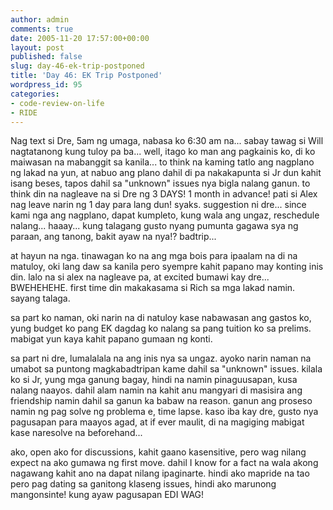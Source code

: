```yaml
---
author: admin
comments: true
date: 2005-11-20 17:57:00+00:00
layout: post
published: false
slug: day-46-ek-trip-postponed
title: 'Day 46: EK Trip Postponed'
wordpress_id: 95
categories:
- code-review-on-life
- RIDE
---
```


Nag text si Dre, 5am ng umaga, nabasa ko 6:30 am na... sabay tawag si Will nagtatanong kung tuloy pa ba... well, itago ko man ang pagkainis ko, di ko maiwasan na mabanggit sa kanila... to think na kaming tatlo ang nagplano ng lakad na yun, at nabuo ang plano dahil di pa nakakapunta si Jr dun kahit isang beses, tapos dahil sa "unknown" issues nya bigla nalang ganun. to think din na nagleave na si Dre ng 3 DAYS! 1 month in advance! pati si Alex nag leave narin ng 1 day para lang dun! syaks. suggestion ni dre... since kami nga ang nagplano, dapat kumpleto, kung wala ang ungaz, reschedule nalang... haaay... kung talagang gusto nyang pumunta gagawa sya ng paraan, ang tanong, bakit ayaw na nya!? badtrip...

at hayun na nga. tinawagan ko na ang mga bois para ipaalam na di na matuloy, oki lang daw sa kanila pero syempre kahit papano may konting inis din. lalo na si alex na nagleave pa, at excited bumawi kay dre... BWEHEHEHE. first time din makakasama si Rich sa mga lakad namin. sayang talaga. 

sa part ko naman, oki narin na di natuloy kase nabawasan ang gastos ko, yung budget ko pang EK dagdag ko nalang sa pang tuition ko sa prelims. mabigat yun kaya kahit papano gumaan ng konti.

sa part ni dre, lumalalala na ang inis nya sa ungaz. ayoko narin naman na umabot sa puntong magkabadtripan kame dahil sa "unknown" issues. kilala ko si Jr, yung mga ganung bagay, hindi na namin pinaguusapan, kusa nalang naayos. dahil alam namin na kahit anu mangyari di masisira ang friendship namin dahil sa ganun ka babaw na reason. ganun ang proseso namin ng pag solve ng problema e, time lapse. kaso iba kay dre, gusto nya pagusapan para maayos agad, at if ever maulit, di na magiging mabigat kase naresolve na beforehand... 

ako, open ako for discussions, kahit gaano kasensitive, pero wag nilang expect na ako gumawa ng first move. dahil I know for a fact na wala akong nagawang kahit ano na dapat nilang ipaginarte. hindi ako mapride na tao pero pag dating sa ganitong klaseng issues, hindi ako marunong mangonsinte! kung ayaw pagusapan EDI WAG!
